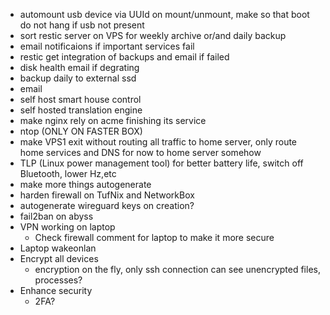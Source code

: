 - automount usb device via UUId on mount/unmount, make so that boot do not hang if usb not present
- sort restic server on VPS for weekly archive or/and daily backup
- email notificaions if important services fail
- restic get integration of backups and email if failed
- disk health email if degrating
- backup daily to external ssd
- email
- self host smart house control
- self hosted translation engine
- make nginx rely on acme finishing its service
- ntop (ONLY ON FASTER BOX)
- make VPS1 exit without routing all traffic to home server, only route home services and DNS for now to home server somehow
- TLP (Linux power management tool) for better battery life, switch off Bluetooth, lower Hz,etc
- make more things autogenerate
- harden firewall on TufNix and NetworkBox
- autogenerate wireguard keys on creation?
- fail2ban on abyss
- VPN working on laptop
  - Check firewall comment for laptop to make it more secure
- Laptop wakeonlan
- Encrypt all devices
  - encryption on the fly, only ssh connection can see unencrypted files, processes?
- Enhance security
  - 2FA?
